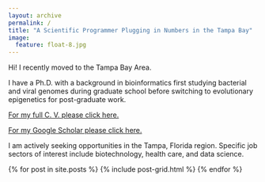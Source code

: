 ```yaml
---
layout: archive
permalink: /
title: "A Scientific Programmer Plugging in Numbers in the Tampa Bay"
image:
  feature: float-8.jpg
---
```


Hi! I recently moved to the Tampa Bay Area.

I have a Ph.D. with a background in bioinformatics first studying bacterial and viral genomes during graduate school before switching to evolutionary epigenetics for post-graduate work. 

[For my full C. V. please click here.](http://thomas-keller.github.io/cv_tk_031616.pdf)

[For my Google Scholar please click here.](http://scholar.google.com/citations?user=HIBfsy4AAAAJ&hl=en)


I am actively seeking opportunities in the Tampa, Florida region. Specific job sectors of interest include biotechnology, health care, and data science.



<div class="tiles">
{% for post in site.posts %}
	{% include post-grid.html %}
{% endfor %}
</div><!-- /.tiles -->
